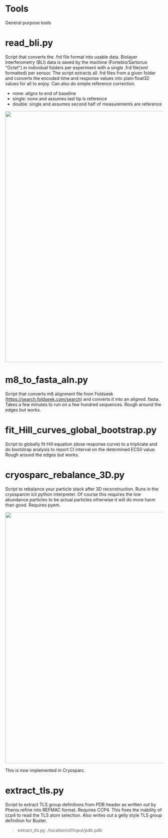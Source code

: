 # Tools
General purpose tools

# read_bli.py
Script that converts the .frd file format into usable data. Biolayer Interferometry (BLI) data is saved by the machine (Fortebio/Sartorius "Octet") in individual folders per experiment with a single .frd file(xml formatted) per sensor. The script extracts all .frd files from a given folder and converts the encoded time and response values into plain float32 values for all to enjoy. 
Can also do simple reference correction.
-  none: aligns to end of baseline
-  single: none and assumes last tip is reference
-  double: single and assumes second half of measurements are reference

<img src="https://github.com/user-attachments/assets/efd96094-5272-49da-970e-3cc1cefc8ee0" width="800">
  
# m8_to_fasta_aln.py
Script that converts m8 alignment file from Foldseek (https://search.foldseek.com/search) and converts it into an aligned .fasta. Takes a few minutes to run on a few hundred sequences. Rough around the edges but works.

# fit_Hill_curves_global_bootstrap.py
Script to globally fit Hill equation (dose response curve) to a triplicate and do bootstrap analysis to report CI interval on the determined EC50 value. Rough around the edges but works.

# cryosparc_rebalance_3D.py
Script to rebalance your particle stack after 3D reconstruction. Runs in the cryosparcm icli python interpreter. Of course this requires the low abundance particles to be actual particles otherwise it will do more harm than good. Requires pyem.

<img src="https://user-images.githubusercontent.com/106915051/236044282-c9a51190-6e0f-45ac-8299-32ef726ba4aa.png" width="800">

This is now implemented in Cryosparc.

# extract_tls.py
Script to extract TLS group definitions from PDB header as written out by Phenix.refine into REFMAC format. Requires CCP4. This fixes the inability of ccp4 to read the TLS atom selection. Also writes out a gelly style TLS group definition for Buster.
> extract_tls.py ./location/of/input/pdb.pdb
